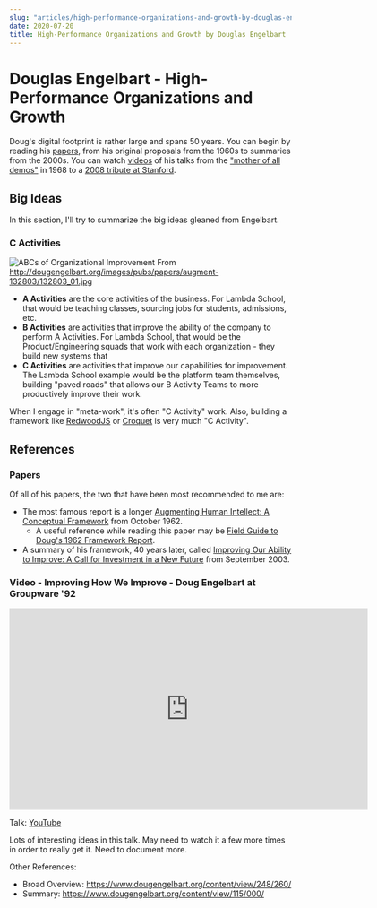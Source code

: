 ```yaml
---
slug: "articles/high-performance-organizations-and-growth-by-douglas-engelbart"
date: 2020-07-20
title: High-Performance Organizations and Growth by Douglas Engelbart
---
```

# Douglas Engelbart - High-Performance Organizations and Growth
Doug's digital footprint is rather large and spans 50 years. You can begin by reading his [papers](https://www.dougengelbart.org/content/view/164/126/), from his original proposals from the 1960s to summaries from the 2000s. You can watch [videos](https://archive.org/details/dougengelbartarchives?&sort=-downloads&page=2) of his talks from the ["mother of all demos"](http://www.dougengelbart.org/firsts/dougs-1968-demo.html) in 1968 to a [2008 tribute at Stanford](https://archive.org/details/StanfordNews2008TributeEngelbart).

## Big Ideas
In this section, I'll try to summarize the big ideas gleaned from Engelbart.

### C Activities
![ABCs of Organizational Improvement](https://www.dougengelbart.org/images/pubs/papers/augment-132803/132803_01.jpg)
From http://dougengelbart.org/images/pubs/papers/augment-132803/132803_01.jpg

- **A Activities** are the core activities of the business. For Lambda School, that would be teaching classes, sourcing jobs for students, admissions, etc.
- **B Activities** are activities that improve the ability of the company to perform A Activities. For Lambda School, that would be the Product/Engineering squads that work with each organization - they build new systems that 
- **C Activities** are activities that improve our capabilities for improvement. The Lambda School example would be the platform team themselves, building "paved roads" that allows our B Activity Teams to more productively improve their work.

When I engage in "meta-work", it's often "C Activity" work. Also, building a framework like [RedwoodJS](https://redwoodjs.com) or [Croquet](https://croquet.io) is very much "C Activity".

## References
### Papers
Of all of his papers, the two that have been most recommended to me are:

- The most famous report is a longer [Augmenting Human Intellect: A Conceptual Framework](http://worrydream.com/refs/Engelbart%20-%20Augmenting%20Human%20Intellect.pdf) from October 1962.
	- A useful reference while reading this paper may be [Field Guide to Doug's 1962 Framework Report](https://www.dougengelbart.org/content/view/380).
- A summary of his framework, 40 years later, called [Improving Our Ability to Improve: A Call for Investment in a New Future](http://worrydream.com/refs/Engelbart%20-%20Improving%20Our%20Ability%20to%20Improve.pdf) from September 2003.

### Video - Improving How We Improve - Doug Engelbart at Groupware '92

<iframe id="ytplayer" type="text/html" width="640" height="360"
  src="https://www.youtube.com/embed/sQzznHqFrYg?autoplay=1&origin=https://jessmart.in"
  frameborder="0"></iframe>

Talk: [YouTube](https://www.youtube.com/watch?v=sQzznHqFrYg)

Lots of interesting ideas in this talk. May need to watch it a few more times in order to really get it. Need to document more.

Other References:
- Broad Overview: https://www.dougengelbart.org/content/view/248/260/
- Summary: https://www.dougengelbart.org/content/view/115/000/
